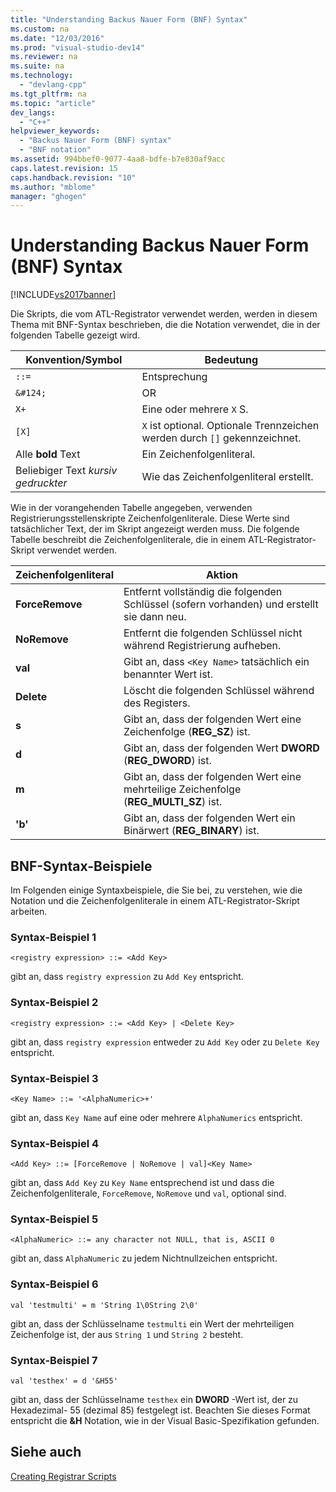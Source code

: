```yaml
---
title: "Understanding Backus Nauer Form (BNF) Syntax"
ms.custom: na
ms.date: "12/03/2016"
ms.prod: "visual-studio-dev14"
ms.reviewer: na
ms.suite: na
ms.technology: 
  - "devlang-cpp"
ms.tgt_pltfrm: na
ms.topic: "article"
dev_langs: 
  - "C++"
helpviewer_keywords: 
  - "Backus Nauer Form (BNF) syntax"
  - "BNF notation"
ms.assetid: 994bbef0-9077-4aa8-bdfe-b7e830af9acc
caps.latest.revision: 15
caps.handback.revision: "10"
ms.author: "mblome"
manager: "ghogen"
---
```

# Understanding Backus Nauer Form (BNF) Syntax
[!INCLUDE[vs2017banner](../assembler/inline/includes/vs2017banner.md)]

Die Skripts, die vom ATL\-Registrator verwendet werden, werden in diesem Thema mit BNF\-Syntax beschrieben, die die Notation verwendet, die in der folgenden Tabelle gezeigt wird.  
  
|Konvention\/Symbol|Bedeutung|  
|------------------------|---------------|  
|`::=`|Entsprechung|  
|`&#124;`|OR|  
|`X+`|Eine oder mehrere `X` S.|  
|`[X]`|`X` ist optional.  Optionale Trennzeichen werden durch `[]` gekennzeichnet.|  
|Alle **bold** Text|Ein Zeichenfolgenliteral.|  
|Beliebiger Text *kursiv gedruckter*|Wie das Zeichenfolgenliteral erstellt.|  
  
 Wie in der vorangehenden Tabelle angegeben, verwenden Registrierungsstellenskripte Zeichenfolgenliterale.  Diese Werte sind tatsächlicher Text, der im Skript angezeigt werden muss.  Die folgende Tabelle beschreibt die Zeichenfolgenliterale, die in einem ATL\-Registrator\-Skript verwendet werden.  
  
|Zeichenfolgenliteral|Aktion|  
|--------------------------|------------|  
|**ForceRemove**|Entfernt vollständig die folgenden Schlüssel \(sofern vorhanden\) und erstellt sie dann neu.|  
|**NoRemove**|Entfernt die folgenden Schlüssel nicht während Registrierung aufheben.|  
|**val**|Gibt an, dass `<Key Name>` tatsächlich ein benannter Wert ist.|  
|**Delete**|Löscht die folgenden Schlüssel während des Registers.|  
|**s**|Gibt an, dass der folgenden Wert eine Zeichenfolge \(**REG\_SZ**\) ist.|  
|**d**|Gibt an, dass der folgenden Wert **DWORD** \(**REG\_DWORD**\) ist.|  
|**m**|Gibt an, dass der folgenden Wert eine mehrteilige Zeichenfolge \(**REG\_MULTI\_SZ**\) ist.|  
|**'b'**|Gibt an, dass der folgenden Wert ein Binärwert \(**REG\_BINARY**\) ist.|  
  
## BNF\-Syntax\-Beispiele  
 Im Folgenden einige Syntaxbeispiele, die Sie bei, zu verstehen, wie die Notation und die Zeichenfolgenliterale in einem ATL\-Registrator\-Skript arbeiten.  
  
### Syntax\-Beispiel 1  
  
```  
<registry expression> ::= <Add Key>  
```  
  
 gibt an, dass `registry expression` zu `Add Key` entspricht.  
  
### Syntax\-Beispiel 2  
  
```  
<registry expression> ::= <Add Key> | <Delete Key>  
```  
  
 gibt an, dass `registry expression` entweder zu `Add Key` oder zu `Delete Key` entspricht.  
  
### Syntax\-Beispiel 3  
  
```  
<Key Name> ::= '<AlphaNumeric>+'  
```  
  
 gibt an, dass `Key Name` auf eine oder mehrere `AlphaNumerics` entspricht.  
  
### Syntax\-Beispiel 4  
  
```  
<Add Key> ::= [ForceRemove | NoRemove | val]<Key Name>  
```  
  
 gibt an, dass `Add Key` zu `Key Name` entsprechend ist und dass die Zeichenfolgenliterale, `ForceRemove`, `NoRemove` und `val`, optional sind.  
  
### Syntax\-Beispiel 5  
  
```  
<AlphaNumeric> ::= any character not NULL, that is, ASCII 0  
```  
  
 gibt an, dass `AlphaNumeric` zu jedem Nichtnullzeichen entspricht.  
  
### Syntax\-Beispiel 6  
  
```  
val 'testmulti' = m 'String 1\0String 2\0'  
```  
  
 gibt an, dass der Schlüsselname `testmulti` ein Wert der mehrteiligen Zeichenfolge ist, der aus `String 1` und `String 2` besteht.  
  
### Syntax\-Beispiel 7  
  
```  
val 'testhex' = d '&H55'  
```  
  
 gibt an, dass der Schlüsselname `testhex` ein **DWORD** \-Wert ist, der zu Hexadezimal\- 55 \(dezimal 85\) festgelegt ist.  Beachten Sie dieses Format entspricht die **&H** Notation, wie in der Visual Basic\-Spezifikation gefunden.  
  
## Siehe auch  
 [Creating Registrar Scripts](../atl/creating-registrar-scripts.md)
